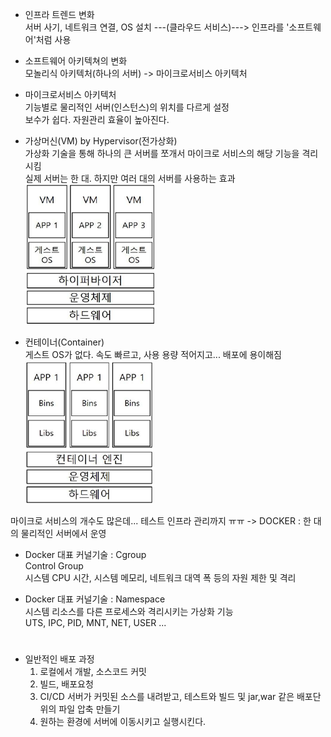 - 인프라 트렌드 변화   
    서버 사기, 네트워크 연결, OS 설치 ---(클라우드 서비스)---> 인프라를 '소프트웨어'처럼 사용   
   
- 소프트웨어 아키텍쳐의 변화   
    모놀리식 아키텍처(하나의 서버) -> 마이크로서비스 아키텍처   
       
- 마이크로서비스 아키텍처   
    기능별로 물리적인 서버(인스턴스)의 위치를 다르게 설정   
    보수가 쉽다. 자원관리 효율이 높아진다.   
   
- 가상머신(VM) by Hypervisor(전가상화)   
    가상화 기술을 통해 하나의 큰 서버를 쪼개서 마이크로 서비스의 해당 기능을 격리시킴   
    실제 서버는 한 대. 하지만 여러 대의 서버를 사용하는 효과   
    ![alt text](image.png) 
   
- 컨테이너(Container)   
    게스트 OS가 없다. 속도 빠르고, 사용 용량 적어지고... 배포에 용이해짐   
    ![alt text](image-3.png)
   
마이크로 서비스의 개수도 많은데... 테스트 인프라 관리까지 ㅠㅠ -> DOCKER : 한 대의 물리적인 서버에서 운영   
   
- Docker 대표 커널기술 : Cgroup   
    Control Group  
    시스템 CPU 시간, 시스템 메모리, 네트워크 대역 폭 등의 자원 제한 및 격리  
   
- Docker 대표 커널기술 : Namespace   
    시스템 리소스를 다른 프로세스와 격리시키는 가상화 기능   
    UTS, IPC, PID, MNT, NET, USER ...      
 #      
      
- 일반적인 배포 과정
    1. 로컬에서 개발, 소스코드 커밋   
    2. 빌드, 배포요청   
    3. CI/CD 서버가 커밋된 소스를 내려받고, 테스트와 빌드 및 jar,war 같은 배포단위의 파일 압축 만들기   
    4. 원하는 환경에 서버에 이동시키고 실행시킨다.   
   
 